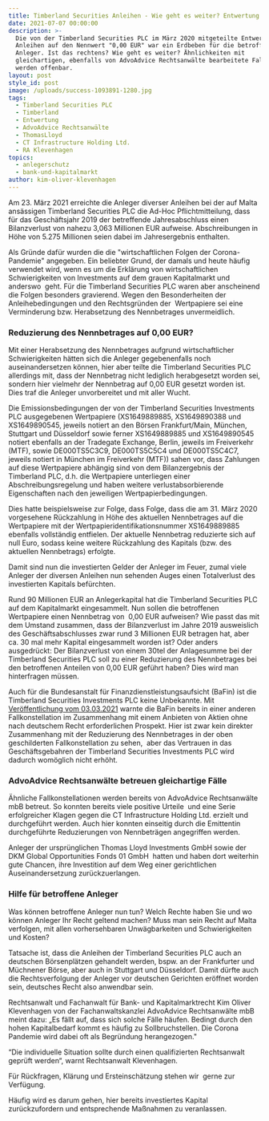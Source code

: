 ```yaml
---
title: Timberland Securities Anleihen - Wie geht es weiter? Entwertung rechtmäßig?
date: 2021-07-07 00:00:00
description: >-
  Die von der Timberland Securities PLC im März 2020 mitgeteilte Entwertung von
  Anleihen auf den Nennwert "0,00 EUR" war ein Erdbeben für die betroffenen
  Anleger. Ist das rechtens? Wie geht es weiter? Ähnlichkeiten mit
  gleichartigen, ebenfalls von AdvoAdvice Rechtsanwälte bearbeitete Fallgruppen
  werden offenbar.
layout: post
style_id: post
image: /uploads/success-1093891-1280.jpg
tags:
  - Timberland Securities PLC
  - Timberland
  - Entwertung
  - AdvoAdvice Rechtsanwälte
  - ThomasLloyd
  - CT Infrastructure Holding Ltd.
  - RA Klevenhagen
topics:
  - anlegerschutz
  - bank-und-kapitalmarkt
author: kim-oliver-klevenhagen
---
```

Am 23. März 2021 erreichte die Anleger diverser Anleihen bei der auf Malta ansässigen Timberland Securities PLC die Ad-Hoc Pflichtmitteilung, dass&nbsp; für das Geschäftsjahr 2019 der betreffende Jahresabschluss einen Bilanzverlust von nahezu 3,063 Millionen EUR aufweise. Abschreibungen in Höhe von 5.275 Millionen seien dabei im Jahresergebnis enthalten.

Als Gründe dafür wurden die die "wirtschaftlichen Folgen der Corona-Pandemie" angegeben. Ein beliebter Grund, der damals und heute häufig verwendet wird, wenn es um die Erklärung von wirtschaftlichen Schwierigkeiten von Investments auf dem grauen Kapitalmarkt und anderswo&nbsp; geht. Für die Timberland Securities PLC waren aber anscheinend die Folgen besonders gravierend. Wegen den Besonderheiten der Anleihebedingungen und den Rechtsgründen der &nbsp;Wertpapiere sei eine Verminderung bzw. Herabsetzung des Nennbetrages unvermeidlich.

### Reduzierung des Nennbetrages auf 0,00 EUR?

Mit einer Herabsetzung des Nennbetrages aufgrund wirtschaftlicher Schwierigkeiten hätten sich die Anleger gegebenenfalls noch auseinandersetzen können, hier aber teilte die Timberland Securities PLC allerdings mit, dass der Nennbetrag nicht lediglich herabgesetzt worden sei, sondern hier vielmehr der Nennbetrag auf 0,00 EUR gesetzt worden ist. Dies traf die Anleger unvorbereitet und mit aller Wucht.

Die Emissionsbedingungen der von der Timberland Securities Investments PLC ausgegebenen Wertpapiere (XS1649889885, XS1649890388 und XS1649890545, jeweils notiert an den Börsen Frankfurt/Main, München, Stuttgart und Düsseldorf sowie ferner XS1649889885 und XS1649890545 notiert ebenfalls an der Tradegate Exchange, Berlin, jeweils im Freiverkehr (MTF), sowie DE000TS5C3C9, DE000TS5C5C4 und DE000TS5C4C7, jeweils notiert in München im Freiverkehr (MTF)) sahen vor, dass Zahlungen auf diese Wertpapiere abhängig sind von dem Bilanzergebnis der Timberland PLC, d.h. die Wertpapiere unterliegen einer Abschreibungsregelung und haben weitere verlustabsorbierende Eigenschaften nach den jeweiligen Wertpapierbedingungen.

Dies hatte beispielsweise zur Folge, dass Folge, dass die am 31. März 2020 vorgesehene Rückzahlung in Höhe des aktuellen Nennbetrages auf die Wertpapiere mit der Wertpapieridentifikationsnummer XS1649889885 ebenfalls vollständig entfielen. Der aktuelle Nennbetrag reduzierte sich auf null Euro, sodass keine weitere Rückzahlung des Kapitals (bzw. des aktuellen Nennbetrags) erfolgte.

Damit sind nun die investierten Gelder der Anleger im Feuer, zumal viele Anleger der diversen Anleihen nun sehenden Auges einen Totalverlust des investierten Kapitals befürchten.&nbsp;

Rund 90 Millionen EUR an Anlegerkapital hat die Timberland Securities PLC auf dem Kapitalmarkt eingesammelt. Nun sollen die betroffenen Wertpapiere einen Nennbetrag von&nbsp; 0,00 EUR aufweisen? Wie passt das mit dem Umstand zusammen, dass der Bilanzverlust im Jahre 2019 ausweislich des Geschäftsabschlusses zwar rund 3 Millionen EUR betragen hat, aber ca. 30 mal mehr Kapital eingesammelt worden ist? Oder anders ausgedrückt: Der Bilanzverlust von einem 30tel der Anlagesumme bei der Timberland Securities PLC soll zu einer Reduzierung des Nennbetrages bei den betroffenen Anteilen von 0,00 EUR geführt haben? Dies wird man hinterfragen müssen.

Auch für die Bundesanstalt für Finanzdienstleistungsaufsicht (BaFin) ist die Timberland Securities Investments PLC keine Unbekannte. Mit [Veröffentlichung vom 03.03.2021](https://www.bafin.de/SharedDocs/Veroeffentlichungen/DE/Verbrauchermitteilung/weitere/2021/meldung_210303_Timberland_Securities_Investment_plc.html) warnte die BaFin bereits in einer anderen Fallkonstellation im Zusammenhang mit einem Anbieten von Aktien ohne nach deutschem Recht erforderlichen Prospekt. Hier ist zwar kein direkter Zusammenhang mit der Reduzierung des Nennbetrages in der oben geschilderten Fallkonstellation zu sehen,&nbsp; aber das Vertrauen in das Geschäftsgebahren der Timberland Securities Investments PLC wird dadurch womöglich nicht erhöht.

### AdvoAdvice Rechtsanwälte betreuen gleichartige Fälle

Ähnliche Fallkonstellationen werden bereits von AdvoAdvice Rechtsanwälte mbB betreut. So konnten bereits viele positive Urteile&nbsp; und eine Serie erfolgreicher Klagen gegen die CT Infrastructure Holding Ltd. erzielt und durchgeführt werden. Auch hier konnten einseitig durch die Emittentin durchgeführte Reduzierungen von Nennbeträgen angegriffen werden.

Anleger der ursprünglichen Thomas Lloyd Investments GmbH sowie der DKM Global Opportunities Fonds 01 GmbH &nbsp;hatten und haben dort weiterhin gute Chancen, ihre Investition auf dem Weg einer gerichtlichen Auseinandersetzung zurückzuerlangen.

### Hilfe für betroffene Anleger

Was können betroffene Anleger nun tun? Welch Rechte haben Sie und wo können Anleger Ihr Recht geltend machen? Muss man sein Recht auf Malta verfolgen, mit allen vorhersehbaren Unwägbarkeiten und Schwierigkeiten und Kosten?

Tatsache ist, dass die Anleihen der Timberland Securities PLC auch an deutschen Börsenplätzen gehandelt werden, bspw. an der Frankfurter und Müchnener Börse, aber auch in Stuttgart und Düsseldorf. Damit dürfte auch die Rechtsverfolgung der Anleger vor deutschen Gerichten eröffnet worden sein, deutsches Recht also anwendbar sein.

Rechtsanwalt und Fachanwalt für Bank- und Kapitalmarktrecht Kim Oliver Klevenhagen von der Fachanwaltskanzlei AdvoAdvice Rechtsanwälte mbB meint dazu: „Es fällt auf, dass sich solche Fälle häufen. Bedingt durch den hohen Kapitalbedarf kommt es häufig zu Sollbruchstellen. Die Corona Pandemie wird dabei oft als Begründung herangezogen."

“Die individuelle Situation sollte durch einen qualifizierten Rechtsanwalt geprüft werden“, warnt Rechtsanwalt Klevenhagen.

Für Rückfragen, Klärung und Ersteinschätzung stehen wir&nbsp; gerne zur Verfügung.

Häufig wird es darum gehen, hier bereits investiertes Kapital zurückzufordern und entsprechende Ma&szlig;nahmen zu veranlassen.

&nbsp;

&nbsp;
